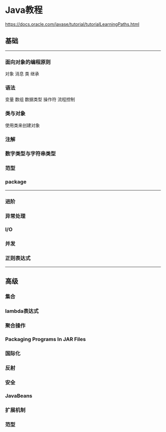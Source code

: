 # Java教程

https://docs.oracle.com/javase/tutorial/tutorialLearningPaths.html

## 基础

---

### 面向对象的编程原则

对象
消息
类
继承

### 语法

变量
数组
数据类型
操作符
流程控制

### 类与对象

使用类来创建对象

### 注解

### 数字类型与字符串类型

### 范型

### package

---

### 进阶

### 异常处理

### I/O

### 并发

### 正则表达式

---

## 高级

### 集合

### lambda表达式

### 聚合操作

### Packaging Programs In JAR Files

### 国际化

### 反射

### 安全

### JavaBeans

### 扩展机制

### 范型
